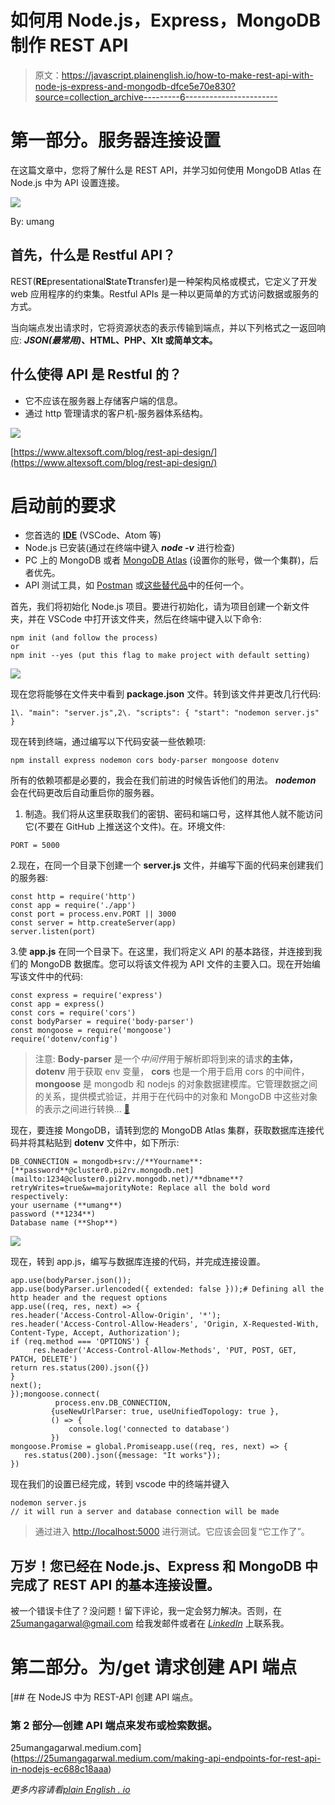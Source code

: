 # 如何用 Node.js，Express，MongoDB 制作 REST API

> 原文：<https://javascript.plainenglish.io/how-to-make-rest-api-with-node-js-express-and-mongodb-dfce5e70e830?source=collection_archive---------6----------------------->

# 第一部分。服务器连接设置

在这篇文章中，您将了解什么是 REST API，并学习如何使用 MongoDB Atlas 在 Node.js 中为 API 设置连接。

![](img/dc10744fee934062798e2a529ee7a32e.png)

By: umang

## 首先，什么是 Restful API？

REST(**RE**presentational**S**tate**T**transfer)是一种架构风格或模式，它定义了开发 web 应用程序的约束集。Restful APIs 是一种以更简单的方式访问数据或服务的方式。

当向端点发出请求时，它将资源状态的表示传输到端点，并以下列格式之一返回响应: ***JSON(最常用)*、HTML、PHP、Xlt 或简单文本。**

## **什么使得 API 是 Restful 的？**

*   它不应该在服务器上存储客户端的信息。
*   通过 http 管理请求的客户机-服务器体系结构。

![](img/7461e5a716c55b0166e8a82a50e108e0.png)

[https://www.altexsoft.com/blog/rest-api-design/](https://www.altexsoft.com/blog/rest-api-design/)

# **启动前的要求**

*   您首选的 [**IDE**](https://www.codecademy.com/articles/what-is-an-ide) (VSCode、Atom 等)
*   Node.js 已安装(通过在终端中键入 ***node -v*** 进行检查)
*   PC 上的 MongoDB 或者 [MongoDB Atlas](https://www.mongodb.com/cloud/atlas) (设置你的账号，做一个集群)，后者优先。
*   API 测试工具，如 [Postman](https://www.postman.com/) 或[这些替代品](https://rapidapi.com/blog/best-api-testing-tools/)中的任何一个。

首先，我们将初始化 Node.js 项目。要进行初始化，请为项目创建一个新文件夹，并在 VSCode 中打开该文件夹，然后在终端中键入以下命令:

```
npm init (and follow the process)
or
npm init --yes (put this flag to make project with default setting)
```

![](img/b9cd968364af5aec11caf41b27eb0942.png)

现在您将能够在文件夹中看到 **package.json** 文件。转到该文件并更改几行代码:

```
1\. "main": "server.js",2\. "scripts": { "start": "nodemon server.js" }
```

现在转到终端，通过编写以下代码安装一些依赖项:

```
npm install express nodemon cors body-parser mongoose dotenv
```

所有的依赖项都是必要的，我会在我们前进的时候告诉他们的用法。 ***nodemon*** 会在代码更改后自动重启你的服务器。

1.  制造。我们将从这里获取我们的密钥、密码和端口号，这样其他人就不能访问它(不要在 GitHub 上推送这个文件)。在。环境文件:

```
PORT = 5000
```

2.现在，在同一个目录下创建一个 **server.js** 文件，并编写下面的代码来创建我们的服务器:

```
const http = require('http')
const app = require('./app')
const port = process.env.PORT || 3000
const server = http.createServer(app)
server.listen(port)
```

3.使 **app.js** 在同一个目录下。在这里，我们将定义 API 的基本路径，并连接到我们的 MongoDB 数据库。您可以将该文件视为 API 文件的主要入口。现在开始编写该文件中的代码:

```
const express = require('express')
const app = express()
const cors = require('cors')
const bodyParser = require('body-parser')  
const mongoose = require('mongoose')
require('dotenv/config')
```

> 注意: **Body-parser** 是一个*中间件*用于解析即将到来的请求**的主体，dotenv** 用于获取 env 变量， **cors** 也是一个用于启用 cors 的中间件， **mongoose** 是 mongodb 和 nodejs 的对象数据建模库。它管理数据之间的关系，提供模式验证，并用于在代码中的对象和 MongoDB 中这些对象的表示之间进行转换… [🔗](https://www.freecodecamp.org/news/introduction-to-mongoose-for-mongodb-d2a7aa593c57/)

现在，要连接 MongoDB，请转到您的 MongoDB Atlas 集群，获取数据库连接代码并将其粘贴到 **dotenv** 文件中，如下所示:

```
DB_CONNECTION = mongodb+srv://**Yourname**:[**password**@cluster0.pi2rv.mongodb.net](mailto:1234@cluster0.pi2rv.mongodb.net)/**dbname**?retryWrites=true&w=majorityNote: Replace all the bold word respectively:
your username (**umang**)
password (**1234**)
Database name (**Shop**)
```

![](img/624ee008417ee8772cb8941d3cfcfdd6.png)

现在，转到 app.js，编写与数据库连接的代码，并完成连接设置。

```
app.use(bodyParser.json());
app.use(bodyParser.urlencoded({ extended: false }));# Defining all the http header and the request options
app.use((req, res, next) => {
res.header('Access-Control-Allow-Origin', '*');
res.header('Access-Control-Allow-Headers', 'Origin, X-Requested-With, Content-Type, Accept, Authorization');
if (req.method === 'OPTIONS') {
     res.header('Access-Control-Allow-Methods', 'PUT, POST, GET,   PATCH, DELETE')
return res.status(200).json({})
}
next();
});mongoose.connect(
          process.env.DB_CONNECTION, 
         {useNewUrlParser: true, useUnifiedTopology: true },
         () => {
             console.log('connected to database')
         })
mongoose.Promise = global.Promiseapp.use((req, res, next) => {
   res.status(200).json({message: "It works"});
})
```

现在我们的设置已经完成，转到 vscode 中的终端并键入

```
nodemon server.js 
// it will run a server and database connection will be made
```

> 通过进入 [http://localhost:5000](http://localhost:5000) 进行测试。它应该会回复“它工作了”。

## 万岁！您已经在 Node.js、Express 和 MongoDB 中完成了 REST API 的基本连接设置。

被一个错误卡住了？没问题！留下评论，我一定会努力解决。否则，在 25umangagarwal@gmail.com 给我发邮件或者在 [*LinkedIn*](https://www.linkedin.com/in/umang-agrawal07/) 上联系我。

# 第二部分。为/get 请求创建 API 端点

[](https://25umangagarwal.medium.com/making-api-endpoints-for-rest-api-in-nodejs-ec688c18aaa) [## 在 NodeJS 中为 REST-API 创建 API 端点。

### 第 2 部分—创建 API 端点来发布或检索数据。

25umangagarwal.medium.com](https://25umangagarwal.medium.com/making-api-endpoints-for-rest-api-in-nodejs-ec688c18aaa) 

*更多内容请看*[*plain English . io*](http://plainenglish.io/)